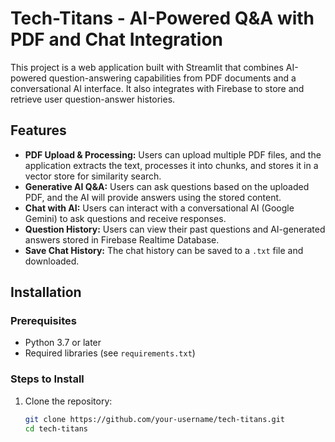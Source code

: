 # Tech-Titans - AI-Powered Q&A with PDF and Chat Integration

This project is a web application built with Streamlit that combines AI-powered question-answering capabilities from PDF documents and a conversational AI interface. It also integrates with Firebase to store and retrieve user question-answer histories.

## Features

- **PDF Upload & Processing:** Users can upload multiple PDF files, and the application extracts the text, processes it into chunks, and stores it in a vector store for similarity search.
- **Generative AI Q&A:** Users can ask questions based on the uploaded PDF, and the AI will provide answers using the stored content.
- **Chat with AI:** Users can interact with a conversational AI (Google Gemini) to ask questions and receive responses.
- **Question History:** Users can view their past questions and AI-generated answers stored in Firebase Realtime Database.
- **Save Chat History:** The chat history can be saved to a `.txt` file and downloaded.

## Installation

### Prerequisites

- Python 3.7 or later
- Required libraries (see `requirements.txt`)

### Steps to Install

1. Clone the repository:

   ```bash
   git clone https://github.com/your-username/tech-titans.git
   cd tech-titans
